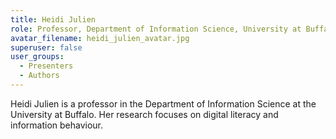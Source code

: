 ```yaml
---
title: Heidi Julien
role: Professor, Department of Information Science, University at Buffalo
avatar_filename: heidi_julien_avatar.jpg
superuser: false
user_groups:
  - Presenters
  - Authors
---
```

Heidi Julien is a professor in the Department of Information Science at the University at Buffalo. Her research focuses on digital literacy and information behaviour.